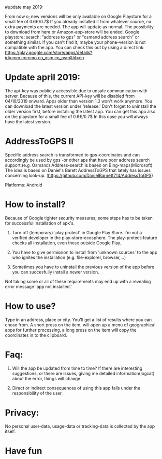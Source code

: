 #update may 2019:

From now  o; new versions will be only available on Google Playstore for a small fee of 0.6€/0.7$ If you already installed it from whatever source, no extra payments are needed. The app will update as normal. 
The possibility to download from here or Amazon-app-store will be ended.
Google playstore: search: "address to gps" or "osmand address search" or something similar. 
If you can't find it, maybe your phone-version is not compatible with the app. You can check this out by using a direct link: 
https://play.google.com/store/apps/details?id=com.cornmo.co_osm.co_osm&hl=en

# Update april 2019:

The api-key was publicly accessible due to unsafe communication with server. Because of this, the current API-key will be disabled from 04/10/2019 onward. Apps older than version 1.3 won't work anymore. You can download the latest version under 'release.' Don't forget to uninstall the older version first, before installing the latest app. 
You can get this app also on the playstore for a small fee of 0.6€/0.7$ In this case you will always have the latest version.


# AddressToGPS II

Specific address search is transformed to gps-coordinates and can accordingly be used by gps -or other aps that have poor address search support.(e.g. Osmand)
Address-search is based on Bing-maps(Microsoft)
The idea is based on Daniel's Barett AddressToGPS that lately has issues concerning look-up. (https://github.com/DanielBarnett714/AddressToGPS)

Platforms: Android

# How to install?

Because of Google tighter security measures; some steps has to be taken for successful installation of apk's.

1. Turn off (temporary) 'play protect' in Google Play Store. I'm not a verified developer in the play-store-ecosphere. The play-protect-feature checks all installation, even those outside Google Play. 

2. You have to give permission to install from 'unknown sources' to the app who ignites the installation (e.g. file-explorer, browser,...)

4. Sometimes you have to uninstall the previous version of the app before you can succesfully install a newer version.

Not taking some or all of these requirements may end up with a revealing error message 'app not installed.'

# How to use?

Type in an address, place or city. You'll get a list of results where you can chose from. A short press on the item, will open up a menu of geographical apps for further processing, a long press on the item will copy the coordinates in to the clipboard.

# Faq:
1. Will the app be updated from time to time? If there are interesting suggestions, or there are issues, giving me detailed information(logcat) about the error, things will change.

2. Direct or indirect consequences of using this app falls under the responsibility of the user.

# Privacy: 

No personal user-data, usage-data or tracking-data is collected by the app itself. 

# Have fun
